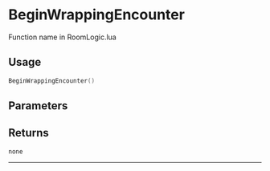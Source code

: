 # BeginWrappingEncounter
Function name in RoomLogic.lua
## Usage
```lua
BeginWrappingEncounter()
```
## Parameters

## Returns
`none`

---